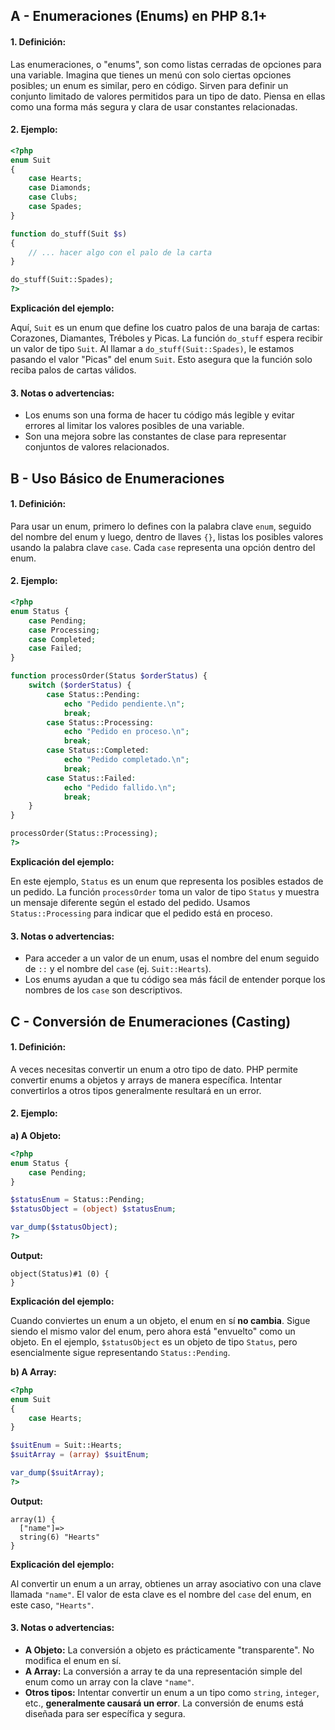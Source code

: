 ## A - Enumeraciones (Enums) en PHP 8.1+

#### 1. **Definición:**

Las enumeraciones, o "enums", son como listas cerradas de opciones para una variable. Imagina que tienes un menú con solo ciertas opciones posibles; un enum es similar, pero en código. Sirven para definir un conjunto limitado de valores permitidos para un tipo de dato. Piensa en ellas como una forma más segura y clara de usar constantes relacionadas.

#### 2. **Ejemplo:**

```php
<?php
enum Suit
{
    case Hearts;
    case Diamonds;
    case Clubs;
    case Spades;
}

function do_stuff(Suit $s)
{
    // ... hacer algo con el palo de la carta
}

do_stuff(Suit::Spades);
?>
```

**Explicación del ejemplo:**

Aquí, `Suit` es un enum que define los cuatro palos de una baraja de cartas: Corazones, Diamantes, Tréboles y Picas. La función `do_stuff` espera recibir un valor de tipo `Suit`. Al llamar a `do_stuff(Suit::Spades)`, le estamos pasando el valor "Picas" del enum `Suit`. Esto asegura que la función solo reciba palos de cartas válidos.

#### 3. **Notas o advertencias:**

- Los enums son una forma de hacer tu código más legible y evitar errores al limitar los valores posibles de una variable.
- Son una mejora sobre las constantes de clase para representar conjuntos de valores relacionados.

## B - Uso Básico de Enumeraciones

#### 1. **Definición:**

Para usar un enum, primero lo defines con la palabra clave `enum`, seguido del nombre del enum y luego, dentro de llaves `{}`, listas los posibles valores usando la palabra clave `case`. Cada `case` representa una opción dentro del enum.

#### 2. **Ejemplo:**

```php
<?php
enum Status {
    case Pending;
    case Processing;
    case Completed;
    case Failed;
}

function processOrder(Status $orderStatus) {
    switch ($orderStatus) {
        case Status::Pending:
            echo "Pedido pendiente.\n";
            break;
        case Status::Processing:
            echo "Pedido en proceso.\n";
            break;
        case Status::Completed:
            echo "Pedido completado.\n";
            break;
        case Status::Failed:
            echo "Pedido fallido.\n";
            break;
    }
}

processOrder(Status::Processing);
?>
```

**Explicación del ejemplo:**

En este ejemplo, `Status` es un enum que representa los posibles estados de un pedido. La función `processOrder` toma un valor de tipo `Status` y muestra un mensaje diferente según el estado del pedido. Usamos `Status::Processing` para indicar que el pedido está en proceso.

#### 3. **Notas o advertencias:**

- Para acceder a un valor de un enum, usas el nombre del enum seguido de `::` y el nombre del `case` (ej. `Suit::Hearts`).
- Los enums ayudan a que tu código sea más fácil de entender porque los nombres de los `case` son descriptivos.

## C - Conversión de Enumeraciones (Casting)

#### 1. **Definición:**

A veces necesitas convertir un enum a otro tipo de dato. PHP permite convertir enums a objetos y arrays de manera específica. Intentar convertirlos a otros tipos generalmente resultará en un error.

#### 2. **Ejemplo:**

**a) A Objeto:**

```php
<?php
enum Status {
    case Pending;
}

$statusEnum = Status::Pending;
$statusObject = (object) $statusEnum;

var_dump($statusObject);
?>
```

**Output:**

```
object(Status)#1 (0) {
}
```

**Explicación del ejemplo:**

Cuando conviertes un enum a un objeto, el enum en sí **no cambia**. Sigue siendo el mismo valor del enum, pero ahora está "envuelto" como un objeto. En el ejemplo, `$statusObject` es un objeto de tipo `Status`, pero esencialmente sigue representando `Status::Pending`.

**b) A Array:**

```php
<?php
enum Suit
{
    case Hearts;
}

$suitEnum = Suit::Hearts;
$suitArray = (array) $suitEnum;

var_dump($suitArray);
?>
```

**Output:**

```
array(1) {
  ["name"]=>
  string(6) "Hearts"
}
```

**Explicación del ejemplo:**

Al convertir un enum a un array, obtienes un array asociativo con una clave llamada `"name"`. El valor de esta clave es el nombre del `case` del enum, en este caso, `"Hearts"`.

#### 3. **Notas o advertencias:**

- **A Objeto:** La conversión a objeto es prácticamente "transparente". No modifica el enum en sí.
- **A Array:** La conversión a array te da una representación simple del enum como un array con la clave `"name"`.
- **Otros tipos:** Intentar convertir un enum a un tipo como `string`, `integer`, etc., **generalmente causará un error**. La conversión de enums está diseñada para ser específica y segura.
